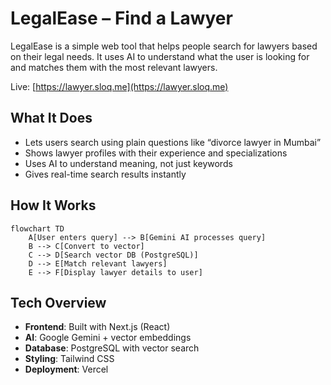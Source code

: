 # LegalEase – Find a Lawyer

LegalEase is a simple web tool that helps people search for lawyers based on their legal needs. It uses AI to understand what the user is looking for and matches them with the most relevant lawyers.

Live: [https://lawyer.sloq.me](https://lawyer.sloq.me)

## What It Does

- Lets users search using plain questions like “divorce lawyer in Mumbai”
- Shows lawyer profiles with their experience and specializations
- Uses AI to understand meaning, not just keywords
- Gives real-time search results instantly

## How It Works
```mermaid
flowchart TD
    A[User enters query] --> B[Gemini AI processes query]
    B --> C[Convert to vector]
    C --> D[Search vector DB (PostgreSQL)]
    D --> E[Match relevant lawyers]
    E --> F[Display lawyer details to user]
```

## Tech Overview

- **Frontend**: Built with Next.js (React)
- **AI**: Google Gemini + vector embeddings
- **Database**: PostgreSQL with vector search
- **Styling**: Tailwind CSS
- **Deployment**: Vercel

